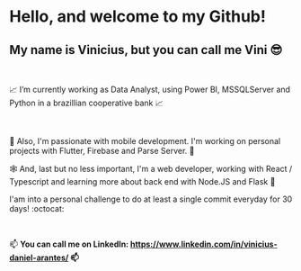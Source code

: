 # Hello, and welcome to my Github!
## My name is Vinicius, but you can call me Vini 😎

<br/>

📈 I’m currently working as Data Analyst, using Power BI, MSSQLServer and Python in a brazillian cooperative bank 📈

<br/>

:iphone: Also, I'm passionate with mobile development. I'm working on personal projects with Flutter, Firebase and Parse Server. :iphone:

🕸️ And, last but no less important, I'm a web developer, working with React / Typescript and learning more about back end with Node.JS and Flask 🐍

I'am into a personal challenge to do at least a single commit everyday for 30 days! :octocat:

<br/>

📫 <b>You can call me on LinkedIn: <b/> https://www.linkedin.com/in/vinicius-daniel-arantes/ 📫
